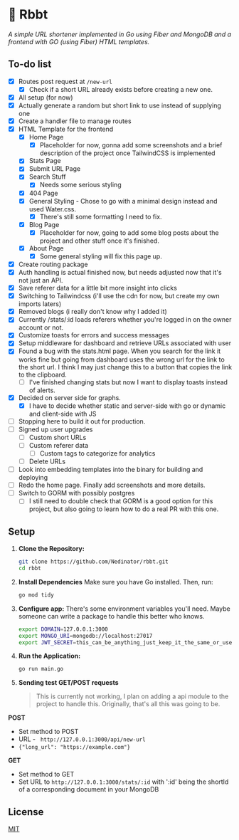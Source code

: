 # 🐸 Rbbt

_A simple URL shortener implemented in Go using Fiber and MongoDB and a frontend with GO (using Fiber) HTML templates._

## To-do list

- [x] Routes post request at `/new-url`
  - [x] Check if a short URL already exists before creating a new one.
- [x] All setup (for now)
- [x] Actually generate a random but short link to use instead of supplying one
- [x] Create a handler file to manage routes
- [x] HTML Template for the frontend
  - [x] Home Page
    - [x] Placeholder for now, gonna add some screenshots and a brief description of the project once TailwindCSS is implemented
  - [x] Stats Page
  - [x] Submit URL Page
  - [x] Search Stuff
    - [x] Needs some serious styling
  - [x] 404 Page
  - [x] General Styling - Chose to go with a minimal design instead and used Water.css.
    - [x] There's still some formatting I need to fix.
  - [x] Blog Page
    - [x] Placeholder for now, going to add some blog posts about the project and other stuff once it's finished.
  - [x] About Page
    - [x] Some general styling will fix this page up.
- [x] Create routing package
- [x] Auth handling is actual finished now, but needs adjusted now that it's not just an API.
- [x] Save referer data for a little bit more insight into clicks
- [x] Switching to Tailwindcss (i'll use the cdn for now, but create my own imports laters)
- [x] Removed blogs (i really don't know why I added it)
- [x] Currently /stats/:id loads referers whether you're logged in on the owner account or not.
- [x] Customize toasts for errors and success messages
- [x] Setup middleware for dashboard and retrieve URLs associated with user
- [x] Found a bug with the stats.html page. When you search for the link it works fine but going from dashboard uses the wrong url for the link to the short url. I think I may just change this to a button that copies the link to the clipboard.
  - [ ] I've finished changing stats but now I want to display toasts instead of alerts.
- [x] Decided on server side for graphs.
  - [x] I have to decide whether static and server-side with go or dynamic and client-side with JS
- [ ] Stopping here to build it out for production.
- [ ] Signed up user upgrades
  - [ ] Custom short URLs
  - [ ] Custom referer data
    - [ ] Custom tags to categorize for analytics
  - [ ] Delete URLs
- [ ] Look into embedding templates into the binary for building and deploying
- [ ] Redo the home page. Finally add screenshots and more details.
- [ ] Switch to GORM with possibly postgres
  - [ ] I still need to double check that GORM is a good option for this project, but also going to learn how to do a real PR with this one.

## Setup

1. **Clone the Repository:**

   ```bash
   git clone https://github.com/Nedinator/rbbt.git
   cd rbbt
   ```

2. **Install Dependencies**
   Make sure you have Go installed. Then, run:

   ```bash
   go mod tidy
   ```

3. **Configure app:**
   There's some environment variables you'll need. Maybe someone can write a package to handle this better who knows.

   ```bash
   export DOMAIN=127.0.0.1:3000
   export MONGO_URI=mongodb://localhost:27017
   export JWT_SECRET=this_can_be_anything_just_keep_it_the_same_or_users_cant_login
   ```

4. **Run the Application:**

   ```bash
   go run main.go
   ```

5. **Sending test GET/POST requests**
   > This is currently not working, I plan on adding a api module to the project to handle this. Originally, that's all this was going to be.

**POST**

- Set method to POST
- URL - ` http://127.0.0.1:3000/api/new-url`
- `{"long_url": "https://example.com"}`

**GET**

- Set method to GET
- Set URL to `http://127.0.0.1:3000/stats/:id` with ':id' being the shortId of a corresponding document in your MongoDB

## License

[MIT](https://choosealicense.com/licenses/mit/)
